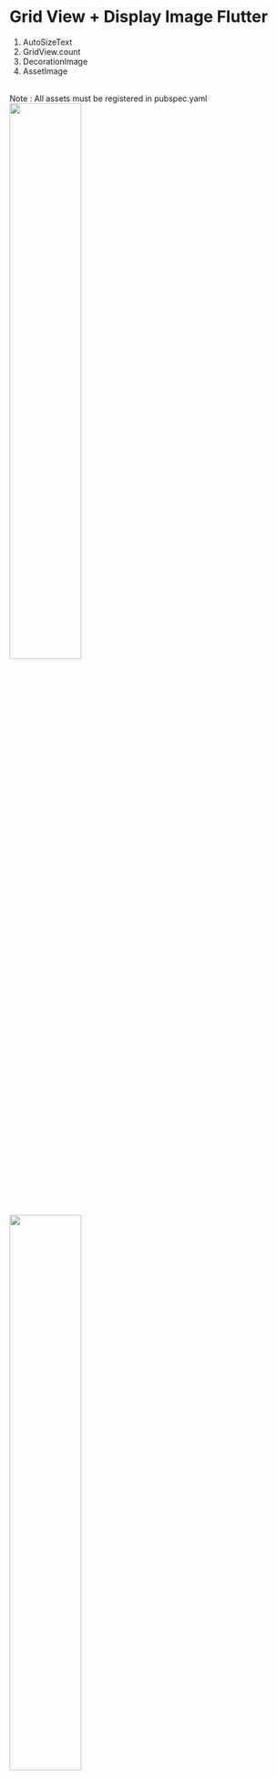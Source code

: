 # Grid View + Display Image Flutter
1. AutoSizeText
2. GridView.count
3. DecorationImage
4. AssetImage
<br>
Note : All assets must be registered in pubspec.yaml

<img src="https://user-images.githubusercontent.com/48744669/61769358-35ff1800-ae14-11e9-9c00-e614213612d6.png" width="50%"/>
<img src="https://user-images.githubusercontent.com/48744669/61769359-3697ae80-ae14-11e9-9a2a-ff2d5fcd04a9.png" width="50%"/>
